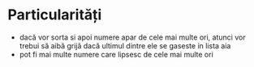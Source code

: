 # Particularități

- dacă vor sorta si apoi numere apar de cele mai multe ori, atunci vor trebui să aibă grijă dacă ultimul dintre ele se gaseste in lista aia
- pot fi mai multe numere care lipsesc de cele mai multe ori